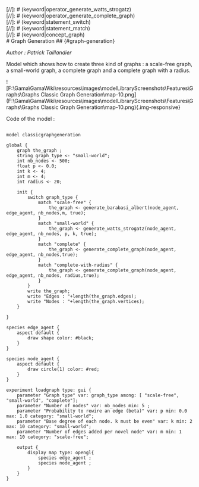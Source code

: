 [//]: # (keyword|operator_generate_barabasi_albert)
<div class='gama-keyword-style' id ='199_0_302_operator-generate-barabasi-albert'></div>
[//]: # (keyword|operator_generate_watts_strogatz)
<div class='gama-keyword-style' id ='199_1_304_operator-generate-watts-strogatz'></div>
[//]: # (keyword|operator_generate_complete_graph)
<div class='gama-keyword-style' id ='199_2_303_operator-generate-complete-graph'></div>
[//]: # (keyword|statement_switch)
<div class='gama-keyword-style' id ='199_3_631_statement-switch'></div>
[//]: # (keyword|statement_match)
<div class='gama-keyword-style' id ='199_4_604_statement-match'></div>
[//]: # (keyword|concept_graph)
<div class='gama-keyword-style' id ='199_5_47_concept-graph'></div>
# Graph Generation ## {#graph-generation}


_Author : Patrick Taillandier_

Model which shows how to create three kind of graphs : a scale-free graph, a small-world graph, a complete graph and a complete graph with a radius.


![F:\Gama\GamaWiki\resources\images\modelLibraryScreenshots\Features\Graphs\Graphs Classic Graph Generation\map-10.png](F:\Gama\GamaWiki\resources\images\modelLibraryScreenshots\Features\Graphs\Graphs Classic Graph Generation\map-10.png){.img-responsive}

Code of the model : 

```

model classicgraphgeneration

global {
	graph the_graph ;
	string graph_type <- "small-world";
	int nb_nodes <- 500;
	float p <- 0.0;
	int k <- 4;
	int m <- 4;
	int radius <- 20;
	
	init {
		switch graph_type {
			match "scale-free" {
				the_graph <- generate_barabasi_albert(node_agent, edge_agent, nb_nodes,m, true);	
			}
			match "small-world" {
				the_graph <- generate_watts_strogatz(node_agent, edge_agent, nb_nodes, p, k, true);	
			}
			match "complete" {
				the_graph <- generate_complete_graph(node_agent, edge_agent, nb_nodes,true);	
			}
			match "complete-with-radius" {
				the_graph <- generate_complete_graph(node_agent, edge_agent, nb_nodes, radius,true);	
			}		
		}
		write the_graph;
		write "Edges : "+length(the_graph.edges);
		write "Nodes : "+length(the_graph.vertices);
	}
	
}

species edge_agent {
	aspect default {	
		draw shape color: #black;
	}
}

species node_agent {
	aspect default {	
		draw circle(1) color: #red;
	}
}

experiment loadgraph type: gui {
	parameter "Graph type" var: graph_type among: [ "scale-free", "small-world", "complete"];
	parameter "Number of nodes" var: nb_nodes min: 5 ;
	parameter "Probability to rewire an edge (beta)" var: p min: 0.0 max: 1.0 category: "small-world";
	parameter "Base degree of each node. k must be even" var: k min: 2 max: 10 category: "small-world";
	parameter "Number of edges added per novel node" var: m min: 1 max: 10 category: "scale-free";
	
	output {
		display map type: opengl{
			species edge_agent ;
			species node_agent ;
		}
	}
}
```